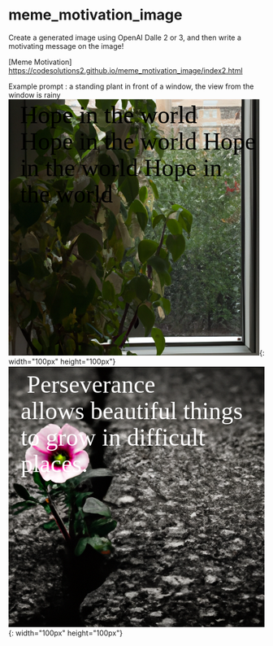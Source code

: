 # meme_motivation_image

Create a generated image using OpenAI Dalle 2 or 3, and then write a motivating message on the image!

[Meme Motivation] https://codesolutions2.github.io/meme_motivation_image/index2.html

Example prompt : a standing plant in front of a window, the view from the window is rainy
![](https://github.com/CodeSolutions2/meme_motivation_image/blob/main/Screenshot%20from%202024-05-14%2018-24-04.png){: width="100px" height="100px"}![perseverance](https://github.com/CodeSolutions2/meme_motivation_image/blob/main/perseverance.png){: width="100px" height="100px"}
